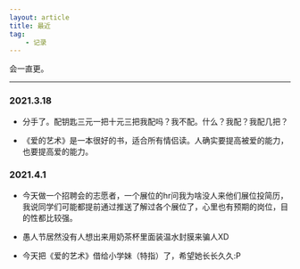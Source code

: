 ```yaml
---
layout: article
title: 最近
tag:
    - 记录
---
```


会一直更。

<!--more-->

---

### 2021.3.18

* 分手了。配钥匙三元一把十元三把我配吗？我不配。什么？我配？我配几把？<br>

* 《爱的艺术》是一本很好的书，适合所有情侣读。人确实要提高被爱的能力，也要提高爱的能力。<br>

### 2021.4.1

* 今天做一个招聘会的志愿者，一个展位的hr问我为啥没人来他们展位投简历，我说同学们可能都提前通过推送了解过各个展位了，心里也有预期的岗位，目的性都比较强。<br>

* 愚人节居然没有人想出来用奶茶杯里面装温水封膜来骗人XD<br>

* 今天把《爱的艺术》借给小学妹（特指）了，希望她长长久久:P<br>
